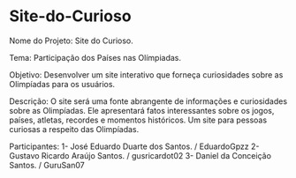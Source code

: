 # Site-do-Curioso

Nome do Projeto: Site do Curioso.

Tema: Participação dos Países nas Olímpiadas.

Objetivo: Desenvolver um site interativo que forneça curiosidades sobre as Olimpíadas para os usuários.

Descrição: O site será uma fonte abrangente de informações e curiosidades sobre as Olimpíadas. Ele apresentará fatos interessantes sobre os jogos, países, atletas, recordes e momentos históricos. Um site para pessoas curiosas a respeito das Olimpíadas.

Participantes:
1- José Eduardo Duarte dos Santos. / EduardoGpzz
2- Gustavo Ricardo Araújo Santos. / gusricardot02
3- Daniel da Conceição Santos. / GuruSan07